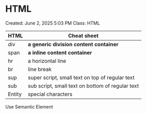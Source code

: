 # HTML

Created: June 2, 2025 5:03 PM
Class: HTML

| HTML | Cheat sheet |
| --- | --- |
| div| **a generic division content container** |
| span | **a inline content container** |
| hr | a horizontal line |
| br | line break |
| sup | super script, small text on top of regular text |
| sub | sub script, small text on bottom of regular text |
| Entity | special characters |

Use Semantic Element
